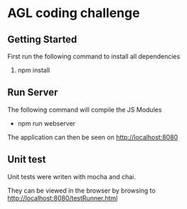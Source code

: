 # AGL coding challenge

## Getting Started

First run the following command to install all dependencies

1. npm install

## Run Server

The following command will compile the JS Modules

* npm run webserver

The application can then be seen on [http://localhost:8080](http://localhost:8080)

## Unit test

Unit tests were writen with mocha and chai.

They can be viewed in the browser by browsing to [http://localhost:8080/testRunner.html](http://localhost:8080/testRunner.html)